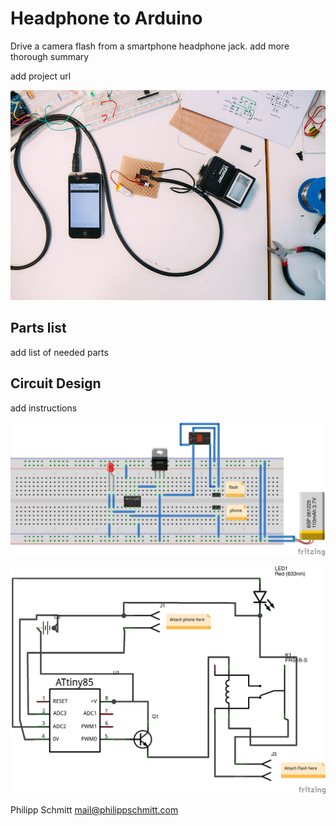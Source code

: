 # Headphone to Arduino

Drive a camera flash from a smartphone headphone jack.
add more thorough summary

add project url

![image](setup.jpg)


## Parts list
add list of needed parts


## Circuit Design
add instructions

![image](circuit-breadboard.png)

![image](circuit.png)


Philipp Schmitt
mail@philippschmitt.com